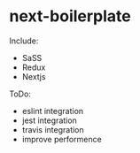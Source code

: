 # next-boilerplate
Include: 
* SaSS
* Redux
* Nextjs

ToDo: 
* eslint integration
* jest integration
* travis integration
* improve performence
